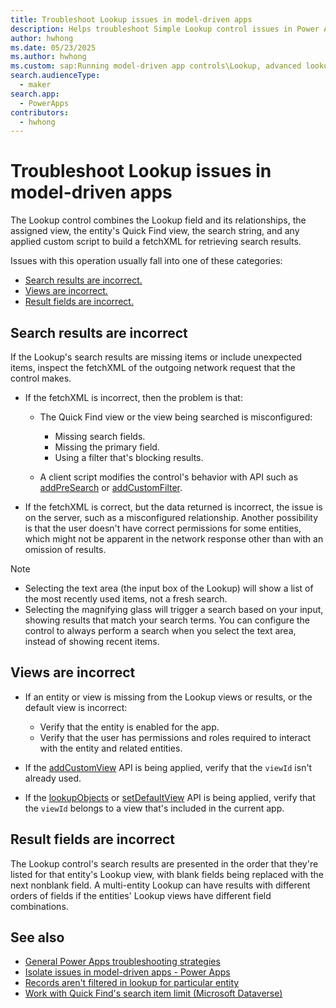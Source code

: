 ```yaml
---
title: Troubleshoot Lookup issues in model-driven apps
description: Helps troubleshoot Simple Lookup control issues in Power Apps model-driven apps.
author: hwhong
ms.date: 05/23/2025
ms.author: hwhong
ms.custom: sap:Running model-driven app controls\Lookup, advanced lookup
search.audienceType: 
  - maker
search.app: 
  - PowerApps
contributors:
  - hwhong
---
```

# Troubleshoot Lookup issues in model-driven apps

The Lookup control combines the Lookup field and its relationships, the assigned view, the entity's Quick Find view, the search string, and any applied custom script to build a fetchXML for retrieving search results.

Issues with this operation usually fall into one of these categories:

- [Search results are incorrect.](#search-results-are-incorrect)
- [Views are incorrect.](#views-are-incorrect)
- [Result fields are incorrect.](#result-fields-are-incorrect)

## Search results are incorrect

If the Lookup's search results are missing items or include unexpected items, inspect the fetchXML of the outgoing network request that the control makes.

- If the fetchXML is incorrect, then the problem is that:

  - The Quick Find view or the view being searched is misconfigured:
    - Missing search fields.
    - Missing the primary field.
    - Using a filter that's blocking results.

  - A client script modifies the control's behavior with API such as [addPreSearch](/power-apps/developer/model-driven-apps/clientapi/reference/controls/addpresearch) or [addCustomFilter](/power-apps/developer/model-driven-apps/clientapi/reference/controls/addcustomfilter).

- If the fetchXML is correct, but the data returned is incorrect, the issue is on the server, such as a misconfigured relationship. Another possibility is that the user doesn't have correct permissions for some entities, which might not be apparent in the network response other than with an omission of results.

> [!NOTE]
>
> - Selecting the text area (the input box of the Lookup) will show a list of the most recently used items, not a fresh search.
> - Selecting the magnifying glass will trigger a search based on your input, showing results that match your search terms. You can configure the control to always perform a search when you select the text area, instead of showing recent items.

## Views are incorrect

- If an entity or view is missing from the Lookup views or results, or the default view is incorrect:

  - Verify that the entity is enabled for the app.
  - Verify that the user has permissions and roles required to interact with the entity and related entities.

- If the [addCustomView](/power-apps/developer/model-driven-apps/clientapi/reference/controls/addcustomview) API is being applied, verify that the `viewId` isn't already used.
- If the [lookupObjects](/power-apps/developer/model-driven-apps/clientapi/reference/xrm-utility/lookupobjects) or [setDefaultView](/power-apps/developer/model-driven-apps/clientapi/reference/controls/setdefaultview) API is being applied, verify that the `viewId` belongs to a view that's included in the current app.

## Result fields are incorrect

The Lookup control's search results are presented in the order that they're listed for that entity's Lookup view, with blank fields being replaced with the next nonblank field. A multi-entity Lookup can have results with different orders of fields if the entities' Lookup views have different field combinations.

## See also

- [General Power Apps troubleshooting strategies](isolate-common-issues.md)
- [Isolate issues in model-driven apps - Power Apps](isolate-model-app-issues.md)
- [Records aren't filtered in lookup for particular entity](~/power-platform/power-apps/create-and-use-apps/lookup-does-not-filter-entity-records.md)
- [Work with Quick Find's search item limit (Microsoft Dataverse)](/power-apps/developer/data-platform/quick-find-limit)
